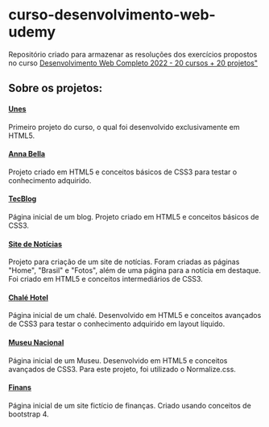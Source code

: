 # curso-desenvolvimento-web-udemy
Repositório criado para armazenar as resoluções dos exercícios propostos no curso [Desenvolvimento Web Completo 2022 - 20 cursos + 20 projetos"](https://www.udemy.com/course/web-completo/)

## Sobre os projetos:

#### [Unes](https://github.com/guilhermehiggins/curso-desenvolvimento-web-udemy/tree/master/projeto1%20-%20Unes)
Primeiro projeto do curso, o qual foi desenvolvido exclusivamente em HTML5.

#### [Anna Bella](https://github.com/guilhermehiggins/curso-desenvolvimento-web-udemy/tree/master/projeto2%20-%20Anna%20Bella)
Projeto criado em HTML5 e conceitos básicos de CSS3 para testar o conhecimento adquirido.

#### [TecBlog](https://github.com/guilhermehiggins/curso-desenvolvimento-web-udemy/tree/master/projeto3%20-%20TecBlog)
Página inicial de um blog. Projeto criado em HTML5 e conceitos básicos de CSS3.

#### [Site de Notícias](https://github.com/guilhermehiggins/curso-desenvolvimento-web-udemy/tree/master/projeto4%20-%20Site%20de%20noticias)
Projeto para criação de um site de notícias. Foram criadas as páginas "Home", "Brasil" e "Fotos", além de uma página para a notícia em destaque. Foi criado em HTML5 e conceitos intermediários de CSS3.

#### [Chalé Hotel](https://github.com/guilhermehiggins/curso-desenvolvimento-web-udemy/tree/master/projeto5%20-%20Chal%C3%A9%20Hotel)
Página inicial de um chalé. Desenvolvido em HTML5 e conceitos avançados de CSS3 para testar o conhecimento adquirido em layout líquido.

#### [Museu Nacional](https://github.com/guilhermehiggins/curso-desenvolvimento-web-udemy/tree/master/projeto6%20-%20Museu%20Nacional)
Página inicial de um Museu. Desenvolvido em HTML5 e conceitos avançados de CSS3. Para este projeto, foi utilizado o Normalize.css.

#### [Finans](https://github.com/guilhermehiggins/curso-desenvolvimento-web-udemy/tree/master/projeto7%20-%20Finans)
Página inicial de um site fictício de finanças. Criado usando conceitos de bootstrap 4.
